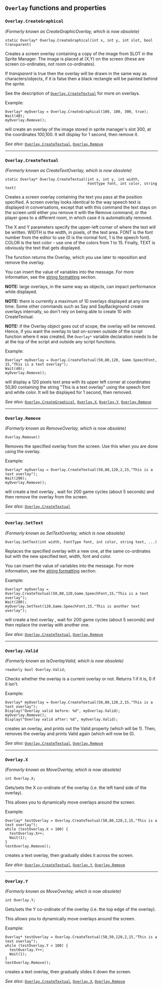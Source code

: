 ## `Overlay` functions and properties

### `Overlay.CreateGraphical`

*(Formerly known as CreateGraphicOverlay, which is now obsolete)*

    static Overlay* Overlay.CreateGraphical(int x, int y, int slot, bool transparent)

Creates a screen overlay containing a copy of the image from SLOT in the
Sprite Manager. The image is placed at (X,Y) on the screen (these are
screen co-ordinates, not room co-ordinates).

If *transparent* is true then the overlay will be drawn in the same way
as characters/objects, if it is false then a black rectangle will be
painted behind the sprite.

See the description of
[`Overlay.CreateTextual`](Overlay#overlaycreatetextual) for more on
overlays.

Example:

    Overlay* myOverlay = Overlay.CreateGraphical(100, 100, 300, true);
    Wait(40);
    myOverlay.Remove();

will create an overlay of the image stored in sprite manager's slot 300,
at the coordinates 100,100. It will display for 1 second, then remove
it.

*See also:* [`Overlay.CreateTextual`](Overlay#overlaycreatetextual),
[`Overlay.Remove`](Overlay#overlayremove)

---

### `Overlay.CreateTextual`

*(Formerly known as CreateTextOverlay, which is now obsolete)*

    static Overlay* Overlay.CreateTextual(int x, int y, int width,
                                          FontType font, int color, string text)

Creates a screen overlay containing the text you pass at the position
specified. A screen overlay looks identical to the way speech text is
displayed in conversations, except that with this command the text stays
on the screen until either you remove it with the Remove command, or the
player goes to a different room, in which case it is automatically
removed.

The X and Y parameters specify the upper-left corner of where the text
will be written. WIDTH is the width, in pixels, of the text area. FONT
is the font number from the editor to use (0 is the normal font, 1 is
the speech font). COLOR is the text color - use one of the colors from
1 to 15. Finally, TEXT is obviously the text that gets displayed.

The function returns the Overlay, which you use later to reposition and
remove the overlay.

You can insert the value of variables into the message. For more
information, see the [string formatting](StringFormats)
section.

**NOTE:** large overlays, in the same way as objects, can impact
performance while displayed.

**NOTE:** there is currently a maximum of 10 overlays displayed at any
one time. Some other commands such as Say and SayBackground create
overlays internally, so don't rely on being able to create 10 with
CreateTextual.

**NOTE:** if the Overlay object goes out of scope, the overlay will be
removed. Hence, if you want the overlay to last on-screen outside of the
script function where it was created, the `Overlay*` variable
declaration needs to be at the top of the script and outside any script
functions.

Example:

    Overlay* myOverlay = Overlay.CreateTextual(50,80,120, Game.SpeechFont, 15,"This is a text overlay");
    Wait(40);
    myOverlay.Remove();

will display a 120 pixels text area with its upper left corner at
coordinates 50,80 containing the string "This is a text overlay" using
the speech font and white color. It will be displayed for 1 second, then
removed.

*See also:*
[`Overlay.CreateGraphical`](Overlay#overlaycreategraphical),
[`Overlay.X`](Overlay#overlayx), [`Overlay.Y`](Overlay#overlayy),
[`Overlay.Remove`](Overlay#overlayremove)

---

### `Overlay.Remove`

*(Formerly known as RemoveOverlay, which is now obsolete)*

    Overlay.Remove()

Removes the specified overlay from the screen. Use this when you are
done using the overlay.

Example:

    Overlay* myOverlay = Overlay.CreateTextual(50,80,120,2,15,"This is a text overlay");
    Wait(200);
    myOverlay.Remove();

will create a text overlay , wait for 200 game cycles (about 5 seconds)
and then remove the overlay from the screen.

*See also:* [`Overlay.CreateTextual`](Overlay#overlaycreatetextual)

---

### `Overlay.SetText`

*(Formerly known as SetTextOverlay, which is now obsolete)*

    Overlay.SetText(int width, FontType font, int color, string text, ...)

Replaces the specified overlay with a new one, at the same co-ordinates
but with the new specified text, width, font and color.

You can insert the value of variables into the message. For more
information, see the [string formatting](StringFormats)
section.

Example:

    Overlay* myOverlay = Overlay.CreateTextual(50,80,120,Game.SpeechFont,15,"This is a text overlay");
    Wait(200);
    myOverlay.SetText(120,Game.SpeechFont,15,"This is another text overlay");

will create a text overlay , wait for 200 game cycles (about 5 seconds)
and then replace the overlay with another one.

*See also:* [`Overlay.CreateTextual`](Overlay#overlaycreatetextual),
[`Overlay.Remove`](Overlay#overlayremove)

---

### `Overlay.Valid`

*(Formerly known as IsOverlayValid, which is now obsolete)*

    readonly bool Overlay.Valid;

Checks whether the overlay is a current overlay or not. Returns 1 if it
is, 0 if it isn't.

Example:

    Overlay* myOverlay = Overlay.CreateTextual(50,80,120,2,15,"This is a text overlay");
    Display("Overlay valid before: %d", myOverlay.Valid);
    myOverlay.Remove();
    Display("Overlay valid after: %d", myOverlay.Valid);

creates an overlay, and prints out the Valid property (which will be 1).
Then, removes the overlay and prints Valid again (which will now be 0).

*See also:* [`Overlay.CreateTextual`](Overlay#overlaycreatetextual),
[`Overlay.Remove`](Overlay#overlayremove)

---

### `Overlay.X`

*(Formerly known as MoveOverlay, which is now obsolete)*

    int Overlay.X;

Gets/sets the X co-ordinate of the overlay (i.e. the left hand side of
the overlay).

This allows you to dynamically move overlays around the screen.

Example:

    Overlay* testOverlay = Overlay.CreateTextual(50,80,120,2,15,"This is a text overlay");
    while (testOverlay.X < 100) {
      testOverlay.X++;
      Wait(1);
    }
    testOverlay.Remove();

creates a text overlay, then gradually slides it across the screen.

*See also:* [`Overlay.CreateTextual`](Overlay#overlaycreatetextual),
[`Overlay.Y`](Overlay#overlayy),
[`Overlay.Remove`](Overlay#overlayremove)

---

### `Overlay.Y`

*(Formerly known as MoveOverlay, which is now obsolete)*

    int Overlay.Y;

Gets/sets the Y co-ordinate of the overlay (i.e. the top edge of the
overlay).

This allows you to dynamically move overlays around the screen.

Example:

    Overlay* testOverlay = Overlay.CreateTextual(50,50,120,2,15,"This is a text overlay");
    while (testOverlay.Y < 100) {
      testOverlay.Y++;
      Wait(1);
    }
    testOverlay.Remove();

creates a text overlay, then gradually slides it down the screen.

*See also:* [`Overlay.CreateTextual`](Overlay#overlaycreatetextual),
[`Overlay.X`](Overlay#overlayx),
[`Overlay.Remove`](Overlay#overlayremove)
